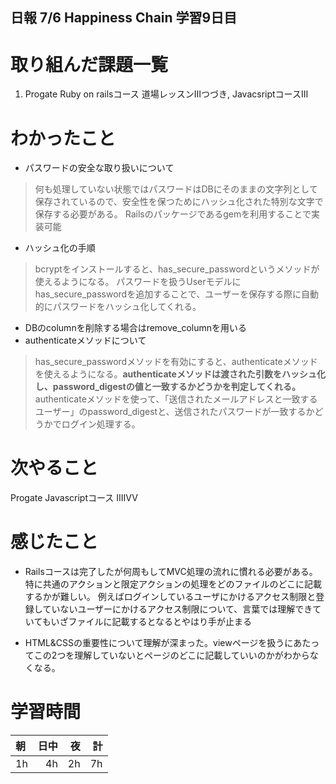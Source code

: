 ## 日報 7/6 Happiness Chain 学習9日目

# 取り組んだ課題一覧 
1. Progate Ruby on railsコース 道場レッスンⅢつづき, JavacsriptコースⅠⅡ

# わかったこと

+ パスワードの安全な取り扱いについて
> 何も処理していない状態ではパスワードはDBにそのままの文字列として保存されているので、安全性を保つためにハッシュ化された特別な文字で保存する必要がある。
> Railsのパッケージであるgemを利用することで実装可能

+ ハッシュ化の手順
> bcryptをインストールすると、has_secure_passwordというメソッドが使えるようになる。
> パスワードを扱うUserモデルにhas_secure_passwordを追加することで、ユーザーを保存する際に自動的にパスワードをハッシュ化してくれる。

+ DBのcolumnを削除する場合はremove_columnを用いる
+ authenticateメソッドについて
> has_secure_passwordメソッドを有効にすると、authenticateメソッドを使えるようになる。**authenticateメソッドは渡された引数をハッシュ化し、password_digestの値と一致するかどうかを判定してくれる。**
> authenticateメソッドを使って、「送信されたメールアドレスと一致するユーザー」のpassword_digestと、送信されたパスワードが一致するかどうかでログイン処理する。


# 次やること
Progate Javascriptコース ⅢⅣⅤ

# 感じたこと

+ Railsコースは完了したが何周もしてMVC処理の流れに慣れる必要がある。特に共通のアクションと限定アクションの処理をどのファイルのどこに記載するかが難しい。 
  例えばログインしているユーザにかけるアクセス制限と登録していないユーザーにかけるアクセス制限について、言葉では理解できていてもいざファイルに記載するとなるとやはり手が止まる

+ HTML&CSSの重要性について理解が深まった。viewページを扱うにあたってこの2つを理解していないとページのどこに記載していいのかがわからなくなる。

  
# 学習時間

| 朝           | 日中          | 夜              | 計              |
| :----------|------------:|-------------:|-------------:|
| 1h           | 4h            | 2h              |  7h            |
